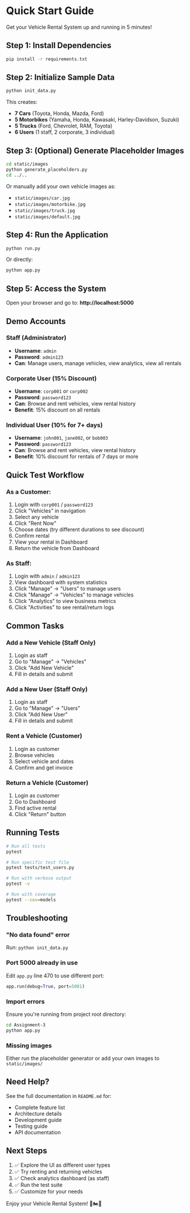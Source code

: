 # Quick Start Guide

Get your Vehicle Rental System up and running in 5 minutes!

## Step 1: Install Dependencies

```bash
pip install -r requirements.txt
```

## Step 2: Initialize Sample Data

```bash
python init_data.py
```

This creates:
- **7 Cars** (Toyota, Honda, Mazda, Ford)
- **5 Motorbikes** (Yamaha, Honda, Kawasaki, Harley-Davidson, Suzuki)
- **5 Trucks** (Ford, Chevrolet, RAM, Toyota)
- **6 Users** (1 staff, 2 corporate, 3 individual)

## Step 3: (Optional) Generate Placeholder Images

```bash
cd static/images
python generate_placeholders.py
cd ../..
```

Or manually add your own vehicle images as:
- `static/images/car.jpg`
- `static/images/motorbike.jpg`
- `static/images/truck.jpg`
- `static/images/default.jpg`

## Step 4: Run the Application

```bash
python run.py
```

Or directly:
```bash
python app.py
```

## Step 5: Access the System

Open your browser and go to: **http://localhost:5000**

## Demo Accounts

### Staff (Administrator)
- **Username**: `admin`
- **Password**: `admin123`
- **Can**: Manage users, manage vehicles, view analytics, view all rentals

### Corporate User (15% Discount)
- **Username**: `corp001` or `corp002`
- **Password**: `password123`
- **Can**: Browse and rent vehicles, view rental history
- **Benefit**: 15% discount on all rentals

### Individual User (10% for 7+ days)
- **Username**: `john001`, `jane002`, or `bob003`
- **Password**: `password123`
- **Can**: Browse and rent vehicles, view rental history
- **Benefit**: 10% discount for rentals of 7 days or more

## Quick Test Workflow

### As a Customer:
1. Login with `corp001` / `password123`
2. Click "Vehicles" in navigation
3. Select any vehicle
4. Click "Rent Now"
5. Choose dates (try different durations to see discount)
6. Confirm rental
7. View your rental in Dashboard
8. Return the vehicle from Dashboard

### As Staff:
1. Login with `admin` / `admin123`
2. View dashboard with system statistics
3. Click "Manage" → "Users" to manage users
4. Click "Manage" → "Vehicles" to manage vehicles
5. Click "Analytics" to view business metrics
6. Click "Activities" to see rental/return logs

## Common Tasks

### Add a New Vehicle (Staff Only)
1. Login as staff
2. Go to "Manage" → "Vehicles"
3. Click "Add New Vehicle"
4. Fill in details and submit

### Add a New User (Staff Only)
1. Login as staff
2. Go to "Manage" → "Users"
3. Click "Add New User"
4. Fill in details and submit

### Rent a Vehicle (Customer)
1. Login as customer
2. Browse vehicles
3. Select vehicle and dates
4. Confirm and get invoice

### Return a Vehicle (Customer)
1. Login as customer
2. Go to Dashboard
3. Find active rental
4. Click "Return" button

## Running Tests

```bash
# Run all tests
pytest

# Run specific test file
pytest tests/test_users.py

# Run with verbose output
pytest -v

# Run with coverage
pytest --cov=models
```

## Troubleshooting

### "No data found" error
Run: `python init_data.py`

### Port 5000 already in use
Edit `app.py` line 470 to use different port:
```python
app.run(debug=True, port=5001)
```

### Import errors
Ensure you're running from project root directory:
```bash
cd Assignment-3
python app.py
```

### Missing images
Either run the placeholder generator or add your own images to `static/images/`

## Need Help?

See the full documentation in `README.md` for:
- Complete feature list
- Architecture details
- Development guide
- Testing guide
- API documentation

## Next Steps

1. ✅ Explore the UI as different user types
2. ✅ Try renting and returning vehicles
3. ✅ Check analytics dashboard (as staff)
4. ✅ Run the test suite
5. ✅ Customize for your needs

Enjoy your Vehicle Rental System! 🚗🏍️🚚

